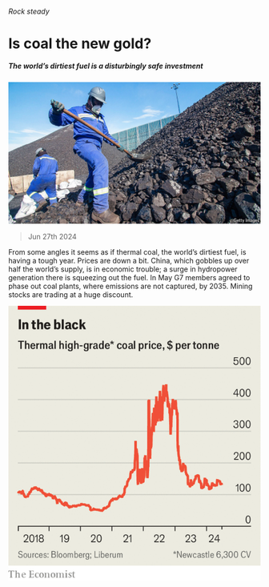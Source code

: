 ###### Rock steady

# Is coal the new gold? 

##### The world’s dirtiest fuel is a disturbingly safe investment 

![image](images/20240629_FNP001.jpg) 

> Jun 27th 2024 

From some angles it seems as if thermal coal, the world’s dirtiest fuel, is having a tough year. Prices are down a bit. China, which gobbles up over half the world’s supply, is in economic trouble; a surge in hydropower generation there is squeezing out the fuel. In May G7 members agreed to phase out coal plants, where emissions are not captured, by 2035. Mining stocks are trading at a huge discount.

![image](images/20240629_FNC231.png) 



